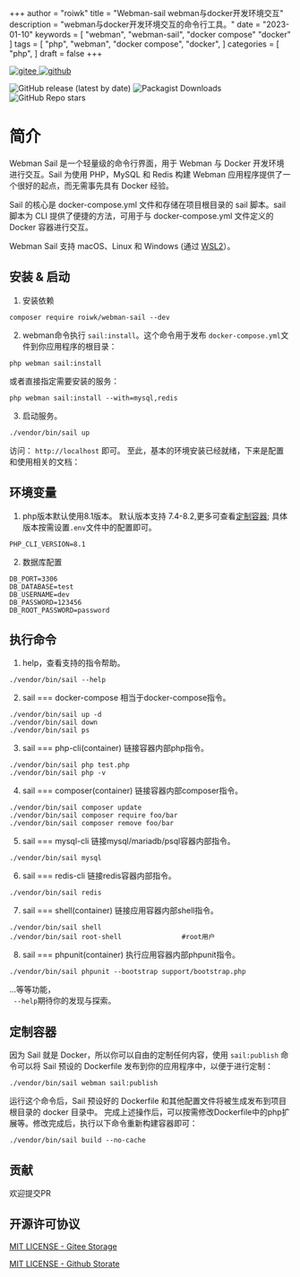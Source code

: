 +++
author = "roiwk"
title = "Webman-sail webman与docker开发环境交互"
description = "webman与docker开发环境交互的命令行工具。"
date = "2023-01-10"
keywords = [
    "webman",
    "webman-sail",
    "docker compose"
    "docker"
]
tags = [
    "php",
    "webman",
    "docker compose",
    "docker",
]
categories = [
    "php",
]
draft = false
+++

<p>
 <a href="https://gitee.com/roiwk/webman-sail">
    <img src="https://img.shields.io/badge/roiwk/webmanSail-C71D23?logo=gitee" alt="gitee" title="roiwk/webman-sail"/>
  </a>

 <a href="https://github.com/roiwk/webman-sail">
    <img src="https://img.shields.io/badge/roiwk/webmanSail-181717?logo=github" alt="github" title="github/webman-sail"/>
  </a>
</p>

![GitHub release (latest by date)](https://img.shields.io/github/v/release/roiwk/webman-sail?display_name=tag&style=plastic)
![Packagist Downloads](https://img.shields.io/packagist/dt/roiwk/webman-sail)
![GitHub Repo stars](https://img.shields.io/github/stars/roiwk/webman-sail?style=social)

# 简介

Webman Sail 是一个轻量级的命令行界面，用于 Webman 与 Docker 开发环境进行交互。Sail 为使用 PHP，MySQL 和 Redis 构建 Webman 应用程序提供了一个很好的起点，而无需事先具有 Docker 经验。

Sail 的核心是 docker-compose.yml 文件和存储在项目根目录的 sail 脚本。sail 脚本为 CLI 提供了便捷的方法，可用于与 docker-compose.yml 文件定义的 Docker 容器进行交互。

Webman Sail 支持 macOS、Linux 和 Windows (通过 [WSL2](https://docs.microsoft.com/en-us/windows/wsl/about)）。


## 安装 & 启动

1. 安装依赖

```shell
composer require roiwk/webman-sail --dev
```

2. webman命令执行 ```sail:install```。这个命令用于发布 ```docker-compose.yml```文件到你应用程序的根目录：  

```shell
php webman sail:install
```
或者直接指定需要安装的服务：  
```shell
php webman sail:install --with=mysql,redis
```

3. 启动服务。

```shell
./vendor/bin/sail up
```
访问： ```http://localhost``` 即可。
至此，基本的环境安装已经就绪，下来是配置和使用相关的文档：

## 环境变量
1. php版本默认使用8.1版本。 默认版本支持 7.4-8.2,更多可查看[定制容器](#定制容器); 具体版本按需设置```.env```文件中的配置即可。
```env
PHP_CLI_VERSION=8.1
```

2. 数据库配置  
```env
DB_PORT=3306
DB_DATABASE=test
DB_USERNAME=dev
DB_PASSWORD=123456
DB_ROOT_PASSWORD=password
```

## 执行命令

1. help，查看支持的指令帮助。
```shell
./vendor/bin/sail --help
```

2. sail === docker-compose  相当于docker-compose指令。
```shell
./vendor/bin/sail up -d
./vendor/bin/sail down
./vendor/bin/sail ps
```
3. sail === php-cli(container)  链接容器内部php指令。
```shell
./vendor/bin/sail php test.php
./vendor/bin/sail php -v
```
4. sail === composer(container) 链接容器内部composer指令。
```shell
./vendor/bin/sail composer update
./vendor/bin/sail composer require foo/bar
./vendor/bin/sail composer remove foo/bar
```
5. sail === mysql-cli  链接mysql/mariadb/psql容器内部指令。
```shell
./vendor/bin/sail mysql
```
6. sail === redis-cli  链接redis容器内部指令。
```shell
./vendor/bin/sail redis
```
7. sail === shell(container) 链接应用容器内部shell指令。
```shell
./vendor/bin/sail shell
./vendor/bin/sail root-shell               #root用户
```
8. sail === phpunit(container) 执行应用容器内部phpunit指令。
```shell
./vendor/bin/sail phpunit --bootstrap support/bootstrap.php
```

...等等功能，  
``` --help```期待你的发现与探索。


## 定制容器

因为 Sail 就是 Docker，所以你可以自由的定制任何内容，使用 ```sail:publish``` 命令可以将 Sail 预设的 Dockerfile 发布到你的应用程序中，以便于进行定制：

```shell
./vendor/bin/sail webman sail:publish
```

运行这个命令后，Sail 预设好的 Dockerfile 和其他配置文件将被生成发布到项目根目录的 docker 目录中。
完成上述操作后，可以按需修改Dockerfile中的php扩展等。修改完成后，执行以下命令重新构建容器即可：

```shell
./vendor/bin/sail build --no-cache
```

## 贡献

欢迎提交PR

## 开源许可协议

 [MIT LICENSE - Gitee Storage](https://gitee.com/roiwk/webman-sail/blob/master/LICENSE)

 [MIT LICENSE - Github Storate](https://github.com/roiwk/webman-sail/blob/master/LICENSE)